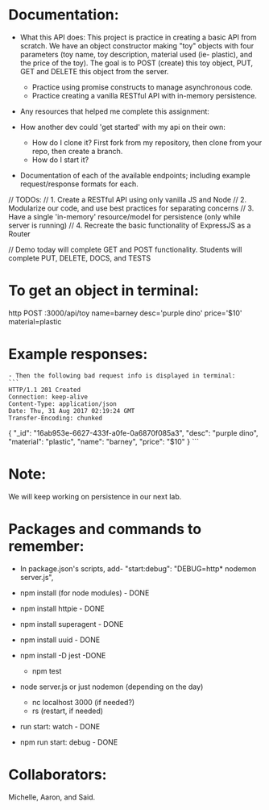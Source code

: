 
# Documentation:
  * What this API does:
  This project is practice in creating a basic API from scratch. We have an object constructor making "toy" objects with four parameters (toy name, toy description, material used (ie- plastic), and the price of the toy). The goal is to POST (create) this toy object, PUT, GET and DELETE this object from the server.
      * Practice using promise constructs to manage asynchronous code.
      * Practice creating a vanilla RESTful API with in-memory persistence.

  * Any resources that helped me complete this assignment:

  * How another dev could 'get started' with my api on their own:
      - How do I clone it?
      First fork from my repository, then clone from your repo, then create a branch.
      - How do I start it?

  * Documentation of each of the available endpoints; including example request/response formats for each.

  // TODOs:
  // 1. Create a RESTful API using only vanilla JS and Node
  // 2. Modularize our code, and use best practices for separating concerns
  // 3. Have a single 'in-memory' resource/model for persistence (only while server is running)
  // 4. Recreate the basic functionality of ExpressJS as a Router

  // Demo today will complete GET and POST functionality. Students will complete PUT, DELETE, DOCS, and TESTS

# To get an object in terminal:
http POST :3000/api/toy name=barney desc='purple dino' price='$10' material=plastic

# Example responses:
    - Then the following bad request info is displayed in terminal:
    ```
    HTTP/1.1 201 Created
    Connection: keep-alive
    Content-Type: application/json
    Date: Thu, 31 Aug 2017 02:19:24 GMT
    Transfer-Encoding: chunked

{
    "_id": "16ab953e-6627-433f-a0fe-0a6870f085a3",
    "desc": "purple dino",
    "material": "plastic",
    "name": "barney",
    "price": "$10"
}
    ```

# Note:
We will keep working on persistence in our next lab.

# Packages and commands to remember:
  - In package.json's scripts, add- "start:debug": "DEBUG=http* nodemon server.js",

  - npm install (for node modules) - DONE
  - npm install httpie - DONE
  - npm install superagent - DONE
  - npm install uuid - DONE
  - npm install -D jest -DONE
    - npm test
  - node server.js or just nodemon (depending on the day)
    - nc localhost 3000 (if needed?)
    - rs (restart, if needed)
  - run start: watch - DONE
  - npm run start: debug - DONE


# Collaborators:
Michelle, Aaron, and Said.
